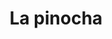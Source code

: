 ---
title: "La pinocha"
url: /ciudad-autonoma-de-buenos-aires/la-pinocha-avenida-pueyrredon/
shop: confitería
---